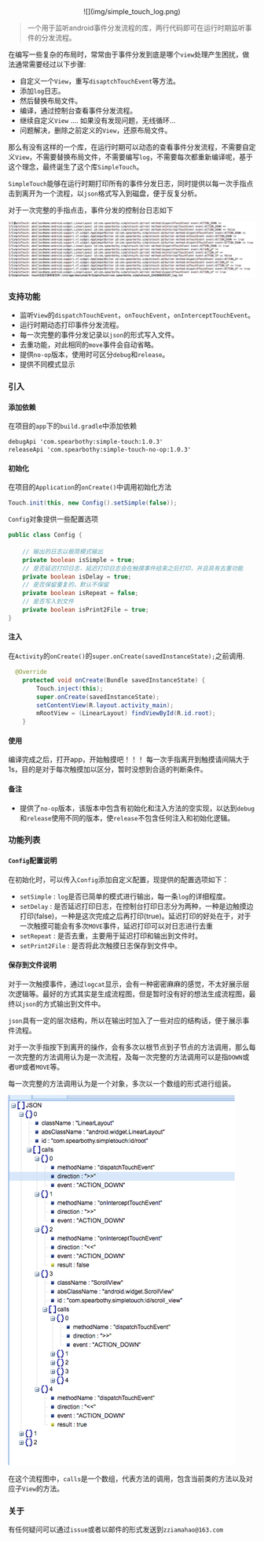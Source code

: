 
<center> ![](img/simple_touch_log.png) </center>

> 一个用于监听android事件分发流程的库，两行代码即可在运行时期监听事件的分发流程。

在编写一些复杂的布局时，常常由于事件分发到底是哪个`view`处理产生困扰，做法通常需要经过以下步骤:

- 自定义一个`View`，重写`disaptchTouchEvent`等方法。
- 添加`log`日志。
- 然后替换布局文件。
- 编译，通过控制台查看事件分发流程。
- 继续自定义`View` .... 如果没有发现问题，无线循环...
- 问题解决，删除之前定义的`View`，还原布局文件。

那么有没有这样的一个库，在运行时期可以动态的查看事件分发流程，不需要自定义`View`，不需要替换布局文件，不需要编写`log`，不需要每次都重新编译呢，基于这个理念，最终诞生了这个库`SimpleTouch`。


`SimpleTouch`能够在运行时期打印所有的事件分发日志，同时提供以每一次手指点击到离开为一个流程，以`json`格式写入到磁盘，便于反复分析。

对于一次完整的手指点击，事件分发的控制台日志如下

![](img/simple_touch_console.png)

### 支持功能

- 监听`View`的`dispatchTouchEvent`，`onTouchEvent`，`onInterceptTouchEvent`。
- 运行时期动态打印事件分发流程。
- 每一次完整的事件分发记录以`json`的形式写入文件。
- 去重功能，对此相同的`move`事件会自动省略。
- 提供`no-op`版本，使用时可区分`debug`和`release`。
- 提供不同模式显示


### 引入

#### 添加依赖

在项目的`app`下的`build.gradle`中添加依赖

```
debugApi 'com.spearbothy:simple-touch:1.0.3'
releaseApi 'com.spearbothy:simple-touch-no-op:1.0.3'
```

#### 初始化

在项目的`Application`的`onCreate()`中调用初始化方法

```java
Touch.init(this, new Config().setSimple(false));

```	

`Config`对象提供一些配置选项

```java
public class Config {

    // 输出的日志以极简模式输出
    private boolean isSimple = true;
    // 是否延迟打印日志，延迟打印日志会在触摸事件结束之后打印，并且具有去重功能
    private boolean isDelay = true;
    // 是否保留重复的，默认不保留
    private boolean isRepeat = false;
    // 是否写入到文件
    private boolean isPrint2File = true;
}

```

#### 注入

在`Activity`的`onCreate()`的`super.onCreate(savedInstanceState);`之前调用.

```java
  @Override
    protected void onCreate(Bundle savedInstanceState) {
        Touch.inject(this);
        super.onCreate(savedInstanceState);
        setContentView(R.layout.activity_main);
        mRootView = (LinearLayout) findViewById(R.id.root);
    }
```

#### 使用

编译完成之后，打开app，开始触摸吧！！！ 每一次手指离开到触摸请间隔大于1s，目的是对于每次触摸加以区分，暂时没想到合适的判断条件。

#### 备注

- 提供了`no-op`版本，该版本中包含有初始化和注入方法的空实现，以达到`debug`和`release`使用不同的版本，使`release`不包含任何注入和初始化逻辑。


### 功能列表

#### `Config`配置说明

在初始化时，可以传入`Config`添加自定义配置，现提供的配置选项如下：

- `setSimple` : `log`是否已简单的模式进行输出，每一条`log`的详细程度。
- `setDelay` : 是否延迟打印日志，在控制台打印日志分为两种，一种是边触摸边打印(false)，一种是这次完成之后再打印(true)。延迟打印的好处在于，对于一次触摸可能会有多次`MOVE`事件，延迟打印可以对日志进行去重
- `setRepeat` : 是否去重，主要用于延迟打印和输出到文件时。
- `setPrint2File` : 是否将此次触摸日志保存到文件中。


#### 保存到文件说明

对于一次触摸事件，通过`logcat`显示，会有一种密密麻麻的感觉，不太好展示层次逻辑等。最好的方式其实是生成流程图，但是暂时没有好的想法生成流程图，最终以`json`的方式输出到文件中。

`json`具有一定的层次结构，所以在输出时加入了一些对应的结构话，便于展示事件流程。

对于一次手指按下到离开的操作，会有多次以根节点到子节点的方法调用，那么每一次完整的方法调用认为是一次流程，及每一次完整的方法调用可以是指`DOWN`或者`UP`或者`MOVE`等。

每一次完整的方法调用认为是一个对象，多次以一个数组的形式进行组装。

![](img/simple_touch_file.png)

在这个流程图中，`calls`是一个数组，代表方法的调用，包含当前类的方法以及对应子`View`的方法。


### 关于

有任何疑问可以通过`issue`或者以邮件的形式发送到`zziamahao@163.com`




